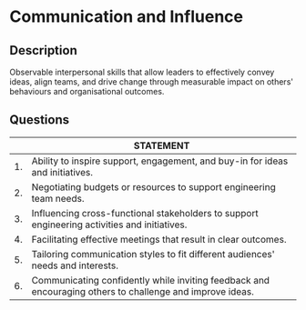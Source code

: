 # Communication and Influence

## Description
Observable interpersonal skills that allow leaders to effectively convey ideas, align teams, and drive change through measurable impact on others' behaviours and organisational outcomes.

## Questions

| | STATEMENT  	|
| ---	| ---	|
| 1. | Ability to inspire support, engagement, and buy-in for ideas and initiatives.	|
| 2. | Negotiating budgets or resources to support engineering team needs. |
| 3. | Influencing cross-functional stakeholders to support engineering activities and initiatives. |
| 4. | Facilitating effective meetings that result in clear outcomes. |
| 5. | Tailoring communication styles to fit different audiences' needs and interests. |
| 6. | Communicating confidently while inviting feedback and encouraging others to challenge and improve ideas. |
